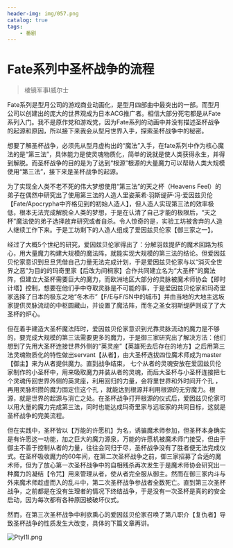 ```yaml
---
header-img: img/057.png
catalog: true
tags:
    - 番剧
---
```


# Fate系列中圣杯战争的流程
> 棱镜军事Ⅰ威尔士

Fate系列是型月公司的游戏商业动画化，是型月四部曲中最突出的一部。而型月公司以创建出的庞大的世界观成为日本ACG推广者。相信大部分死宅都是从Fate系列入门。我不是原作党和游戏党，因为Fate系列的动画中并没有描述圣杯战争的起源和原因，所以接下来我会从型月世界入手，探索圣杯战争中的秘密。
         
想要了解圣杯战争，必须先从型月虚构出的“魔法”入手，在fate系列中作为核心魔法的是“第三法”，具体能力是使灵魂物质化，简单的说就是使人类获得永生，并得到解脱。而圣杯战争的目的是为了达到“根源”根源的大量魔力可以帮助人类大规模使用“第三法”，接下来是圣杯战争的起源。
         
为了实现全人类不老不死的伟大梦想使用“第三法”的天之杯（Heavens Feel）的弟子在偶然中研究出了使用第三法的人造人里姿莱希·羽斯缇萨·冯·爱因兹贝伦【Fate/Apocrypha中齐格见到的初始人造人】，但人造人实现第三法的效率极低，根本无法完成解脱全人类的梦想，于是在认清了自己才能的极限后，“天之杯”魔法使的弟子选择放弃研究或者自杀。令人惊奇的是，实验工坊被舍弃的人造人继续工作下来。于是工坊剩下的人造人组成了爱因兹贝伦家【御三家之一】。
        
经过了大概5个世纪的研究，爱因兹贝伦家得出了：分解羽兹提萨的魔术回路为核心，用大量魔力构建大规模的魔法阵，就能实现大规模的第三法的结论。但爱因兹贝伦家意识到旦旦凭借自己力量无法完成计划，于是爱因兹贝伦家与以“消灭全世界之恶”为目的的玛奇里家【后改为间桐家】合作共同建立名为“大圣杯”的魔法阵，但建立大圣杯需要巨大的魔力，而欧洲地区大部分的灵脉被魔术师协会【即时计塔】控制，想要在他们手中夺取灵脉是不可能的事，于是爱因兹贝伦家和玛奇里家选择了日本的极东之地“冬木市”【F/E与F/SN中的城市】并由当地的大地主远坂家提供灵脉流动的中枢圆藏山，并设置了魔法阵，而冬之圣女羽斯缇萨则成了了大圣杯的炉心。
        
但在着手建造大圣杯魔法阵时，爱因兹贝伦家意识到光靠灵脉流动的魔力是不够的，要完成大规模的第三法需要更多的魔力，于是御三家研究出了解决方法：他们想到了先用大圣杯连接世界外侧的“英灵座”【英雄死去后存在的地方】之后用第三法灵魂物质化的特性做出servant【从者】，由大圣杯选拔四位魔术师成为master【御主】来为从者提供魔力。直到战争结束， 七个从者的灵魂安放在爱因兹贝伦家制作的小圣杯中，用来吸取魔力并装从者的灵魂，而后大圣杯与小圣杯连接把七个灵魂传回世界外侧的英灵座，利用回归的力量，会将里世界和外时间开个孔 ，再用灵脉积攒的魔力固定住这个孔 ，就能达到根源并利用根源的无穷魔力。根源，就是世界的起源与消亡之处。在圣杯战争打开根源的仪式后，爱因兹贝伦家可以用大量的魔力完成第三法，同时也能达成玛奇里家与远坂家的共同目标，这就是圣杯战争的完美流程。
         
但在实践中，圣杯皆以【万能的许愿机】为名，诱骗魔术师参加，但圣杯本身确实是有许愿这一功能，加之巨大的魔力源泉，万能的许愿机被魔术师门接受，但由于御主不善于控制从者的力量，往往会同归于尽，圣杯战争没有了胜者便无法完成仪式。在圣杯吸收魔力的60年间，在第二次圣杯战争之前，御三家招募了合适的魔术师，但为了放心第一次圣杯战争中的自相残杀再次发生于是魔术师协会研究出一种魔力的凝结【令咒】用来管理从者，使从者完全服从御主。然而在御三家内斗与外来魔术师趁虚而入的乱斗中，第二次圣杯战争参战者全数死亡。直到第三次圣杯战争，之前都是在没有生理者的情况下终结战争，于是没有一次圣杯是真的的安全启动，因为每次都有各种原因被破坏仪式。
         
然而，在第三次圣杯战争中利欲熏心的爱因兹贝伦家召唤了第八职介【复仇者】导致圣杯战争的性质发生大改变，具体的下篇文章再讲。

![PtyI1I.png](https://s1.ax1x.com/2018/07/25/PtyI1I.png)
